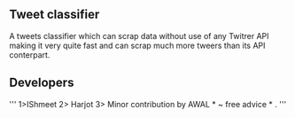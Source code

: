 ## Tweet classifier

A tweets classifier which can scrap data without use of any Twitrer API making it very quite fast and can scrap much more tweers than its API conterpart.

## Developers
'''
1>IShmeet
2> Harjot
3> Minor contribution by AWAL * ~ free advice * .
'''